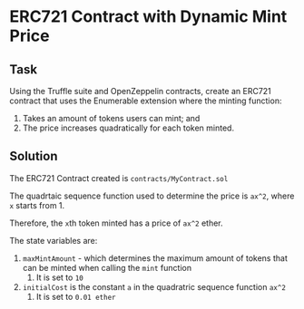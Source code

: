 # ERC721 Contract with Dynamic Mint Price

## Task



Using the Truffle suite and OpenZeppelin contracts, create an ERC721 contract that uses the Enumerable extension where the minting function:

1. Takes an amount of tokens users can mint; and 
2. The price increases quadratically for each token minted.



## Solution

The ERC721 Contract created is `contracts/MyContract.sol`

The quadrtaic sequence function used to determine the price is `ax^2`, where `x` starts from 1. 

Therefore, the `x`th token minted has a price of `ax^2` ether. 



The state variables are:

1. `maxMintAmount`  - which determines the maximum amount of tokens that can be minted when calling the `mint` function
   1. It is set to `10`
2. `initialCost` is the constant `a` in the quadratric sequence function `ax^2` 
   1. It is set to `0.01 ether`







